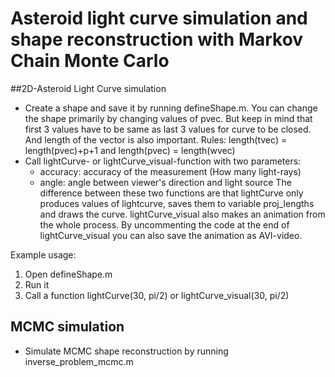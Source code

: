 # Asteroid light curve simulation and shape reconstruction with Markov Chain Monte Carlo


##2D-Asteroid Light Curve simulation

- Create a shape and save it by running defineShape.m. You can change the shape primarily by changing values of pvec.
  But keep in mind that first 3 values have to be same as last 3 values for curve to be closed. And length of the vector is also important.
  Rules: length(tvec) = length(pvec)+p+1 and length(pvec) = length(wvec)
- Call lightCurve- or lightCurve_visual-function with two parameters:  
    - accuracy: accuracy of the measurement (How many light-rays)
    - angle: angle between viewer's direction and light source
    The difference between these two functions are that lightCurve only produces values of lightcurve, saves them to variable proj_lengths
    and draws the curve. lightCurve_visual also makes an animation from the whole process.
    By uncommenting the code at the end of lightCurve_visual you can also save the animation as AVI-video.
    
Example usage:
  1. Open defineShape.m
  2. Run it
  3. Call a function lightCurve(30, pi/2) or lightCurve_visual(30, pi/2)
  
 ## MCMC simulation
 
 - Simulate MCMC shape reconstruction by running inverse_problem_mcmc.m
 
